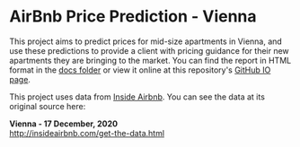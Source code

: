 # AirBnb Price Prediction - Vienna

This project aims to predict prices for mid-size apartments in Vienna, and use these predictions to provide a client with pricing guidance for their new apartments they are bringing to the market. You can find the report in HTML format in the [docs folder](/docs) or view it online at this repository's [GitHub IO page](https://joyce-john.github.io/airbnb_vienna_price_prediction/index.html).  
  
This project uses data from [Inside Airbnb](http://insideairbnb.com/). You can see the data at its original source here:  

**Vienna - 17 December, 2020**  
http://insideairbnb.com/get-the-data.html
